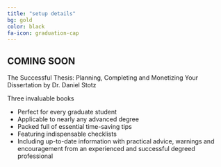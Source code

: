 ```yaml
---
title: "setup details"
bg: gold
color: black
fa-icon: graduation-cap
---
```


## COMING SOON

The Successful Thesis: Planning, Completing and Monetizing Your Dissertation
by Dr. Daniel Stotz

Three invaluable books
*	Perfect for every graduate student
*	Applicable to nearly any advanced degree
*	Packed full of essential time-saving tips
*	Featuring indispensable checklists
*	Including up-to-date information
 with practical advice, warnings and encouragement
from an experienced and successful degreed professional
